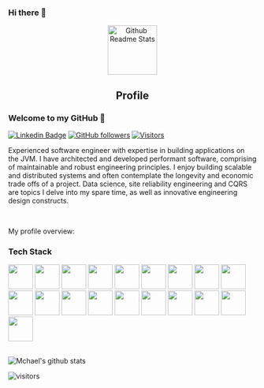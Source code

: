 ### Hi there 👋
<p align="center">
 <img width="100px" src="https://res.cloudinary.com/anuraghazra/image/upload/v1594908242/logo_ccswme.svg" align="center" alt="Github Readme Stats" />
 <h2 align="center">Profile</h2>
</p>

### Welcome to my GitHub 👋

[![Linkedin Badge](https://img.shields.io/badge/-John%20Doe-blue?style=social&logo=Linkedin&logoColor=blue&link=https://www.linkedin.com/in/mihaiblandu/)](https://www.linkedin.com/in/mihaiblandu/)
[![GitHub followers](https://img.shields.io/github/followers/mihaiblandu?label=Follow&style=social)](https://github.com/mihaiblanbdu/?tab=follow)
[![Visitors](https://visitor-badge.laobi.icu/badge?page_id=mihaiblandu)](https://github.com/mihaiblanbdu)
<div>
 
<p>
Experienced software engineer with expertise in building applications on the JVM. I have architected and developed performant software, comprising of maintainable and robust engineering principles. I enjoy building scalable and distributed systems and often contemplate the longevity and economic trade offs of a project. Data science, site reliability engineering and CQRS are topics I delve into my spare time, as well as innovative engineering design constructs.
</h4>
</div>
<br />
<div><p>My profile overview: </p></div>

### Tech Stack

<code><a target="_blank"><img height="50" src="https://www.vectorlogo.zone/logos/java/java-ar21.svg"></a></code>
<code><a target="_blank"><img height="50" src="https://www.vectorlogo.zone/logos/springio/springio-ar21.svg"></a></code>
<code><a target="_blank"><img height="50" src="https://www.vectorlogo.zone/logos/python/python-ar21.svg"></a></code>
<code><a target="_blank"><img height="50" src="https://www.vectorlogo.zone/logos/amazon_aws/amazon_aws-ar21.svg"></a></code>
<code><a target="_blank"><img height="50" src="https://www.vectorlogo.zone/logos/kotlinlang/kotlinlang-ar21.svg"></a></code>
<code><a target="_blank"><img height="50" src="https://www.vectorlogo.zone/logos/gradle/gradle-ar21.svg"></a></code>
<code><a target="_blank"><img height="50" src="https://www.vectorlogo.zone/logos/postgresql/postgresql-ar21.svg"></a></code>
<code><a target="_blank"><img height="50" src="https://www.vectorlogo.zone/logos/golang/golang-vertical.svg"></a></code>
<code><a target="_blank"><img height="50" src="https://www.vectorlogo.zone/logos/auth0/auth0-ar21.svg"></a></code>
<code><a target="_blank"><img height="50" src="https://www.vectorlogo.zone/logos/grpcio/grpcio-ar21.svg"></a></code>
<code><a target="_blank"><img height="50" src="https://www.vectorlogo.zone/logos/apache_kafka/apache_kafka-ar21.svg"></a></code>
<code><a target="_blank"><img height="50" src="https://www.vectorlogo.zone/logos/docker/docker-official.svg"></a></code>
<code><a target="_blank"><img height="50" src="https://www.vectorlogo.zone/logos/kubernetes/kubernetes-ar21.svg"></a></code>
<code><a target="_blank"><img height="50" src="https://www.vectorlogo.zone/logos/amazon_awslambda/amazon_awslambda-ar21.svg"></a></code>
<code><a target="_blank"><img height="50" src="https://www.vectorlogo.zone/logos/amazon_ecs/amazon_ecs-ar21.svg"></a></code>
<code><a target="_blank"><img height="50" src="https://www.vectorlogo.zone/logos/jenkins/jenkins-ar21.svg"></a></code>
<code><a target="_blank"><img height="50" src="https://www.vectorlogo.zone/logos/nodejs/nodejs-ar21.svg"></a></code>
<code><a target="_blank"><img height="50" src="https://www.vectorlogo.zone/logos/mongodb/mongodb-ar21.svg"></a></code>
<code><a target="_blank"><img height="50" src="https://www.vectorlogo.zone/logos/reactjs/reactjs-ar21.svg"></a></code>
<br/><br/>


![Mchael's github stats](https://github-readme-stats.vercel.app/api?username=mihaiblandu&show_icons=true)
<br />

 ![visitors](https://visitor-badge.laobi.icu/badge?page_id=mihaiblandu)

<!--
**mihaiblandu/mihaiblandu** is a ✨ _special_ ✨ repository because its `README.md` (this file) appears on your GitHub profile.

Here are some ideas to get you started:

- 🔭 I’m currently working on ...
- 🌱 I’m currently learning ...
- 👯 I’m looking to collaborate on ...
- 🤔 I’m looking for help with ...
- 💬 Ask me about ...
- 📫 How to reach me: ...
- 😄 Pronouns: ...
- ⚡ Fun fact: ...
-->
